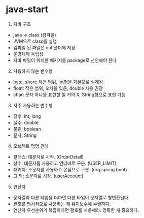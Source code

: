 # java-start
1. 자바 구조
- java -> class (컴파일)
- JVM으로 class를 실행
- 컴파일 된 파일은 out 폴더에 저장
- 운영체제 독립성
- 자바 파일이 위치한 패키지를 package로 선언해야 한다
2. 사용하지 않는 변수형
- byte, short: 작은 범위, Int형을 기본으로 설계됨
- float: 작은 범위, 오차율 있음, double 사용 권장
- char: 문자 하나를 표현할 일 거의 X, String형으로 표현 가능
3. 자주 사용하는 변수형
- 정수: int, long
- 실수: double
- 불린: boolean
- 문자: String
4. 오브젝트 명명 관례
- 클래스: 대문자로 시작. (OrderDetail)
- 상수: 대문자를 사용하고 언더바로 구분. (USER_LIMIT)
- 패키지: 소문자를 사용하고 온점으로 구분. (org.spring.boot)
- 그 외: 소문자로 시작. (userAccount)
5. 연산자
- 문자열과 다른 타입을 더하면 다른 타입이 문자열로 형변환된다.
- 괄호를 명시적으로 사용하는 게 유지보수에 수월하다.
- 연산자 우선순위가 복잡하다면 괄호를 사용해라. 명확한 게 중요하다.